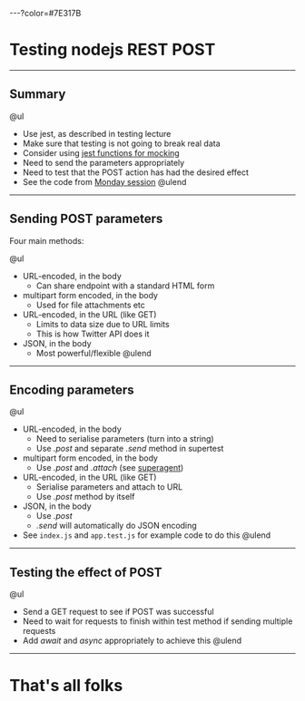---?color=#7E317B

# Testing nodejs REST POST

---

## Summary

@ul
- Use jest, as described in testing lecture
- Make sure that testing is not going to break real data 
- Consider using [jest functions for mocking](https://jestjs.io/docs/en/mock-functions.html)
- Need to send the parameters appropriately
- Need to test that the POST action has had the desired effect
- See the code from [Monday session](https://github.com/stevenaeola/Prog1920/tree/master/Monday/routing)
@ulend

---

## Sending POST parameters

Four main methods:

@ul
- URL-encoded, in the body
  - Can share endpoint with a standard HTML form
- multipart form encoded, in the body
  - Used for file attachments etc
- URL-encoded, in the URL (like GET)
  - Limits to data size due to URL limits
  - This is how Twitter API does it
- JSON, in the body
  - Most powerful/flexible
@ulend

---

## Encoding parameters

@ul
- URL-encoded, in the body
  - Need to serialise parameters (turn into a string)
  - Use _.post_ and separate _.send_ method in supertest
- multipart form encoded, in the body
  - Use _.post_ and _.attach_ (see [superagent](http://visionmedia.github.io/superagent/#multipart-requests))
- URL-encoded, in the URL (like GET)
  - Serialise parameters and attach to URL
  - Use _.post_ method by itself
- JSON, in the body
  - Use _.post_
  - _.send_ will automatically do JSON encoding
- See `index.js` and `app.test.js` for example code to do this
@ulend

---

## Testing the effect of POST

@ul
- Send a GET request to see if POST was successful
- Need to wait for requests to finish within test method if sending multiple requests
- Add _await_ and _async_ appropriately to achieve this
@ulend

---

# That's all folks

